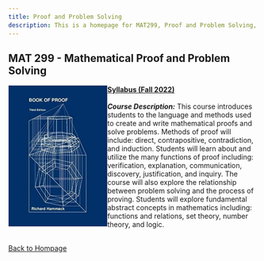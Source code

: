 ```yaml
---
title: Proof and Problem Solving
description: This is a homepage for MAT299, Proof and Problem Solving, with Dr. Gilbert at Southern New Hampshire University. This course introduces students to the practice of proof-writing in the context of integers and basic operations, divisibility, sets, relations, and functions. The focus of the course is on constructing and defending proofs. Students will also learn mathematical typesetting and LaTeX syntax using Google Colab and MathJax.
---
```


## MAT 299 - Mathematical Proof and Problem Solving

<img src="/SiteFiles/Book-Of-Proof.jpg" align="left" width=200>[**Syllabus (Fall 2022)**](https://drive.google.com/file/d/1TiFkbVqUh9P1pqdqpvLNyQIG0A1t5KWQ/view?usp=sharing)<br/>
<br/>
***Course Description:*** This course introduces students to the language and methods used to create and write mathematical proofs and solve problems. Methods of proof will include: direct, contrapositive, contradiction, and induction. Students will learn about and utilize the many functions of proof including: verification, explanation, communication, discovery, justification, and inquiry. The course will also explore the relationship between problem solving and the process of proving. Students will explore fundamental abstract concepts in mathematics including: functions and relations, set theory, number theory, and logic.<br/>
<br/>

[Back to Hompage](https://agmath.github.io/)
